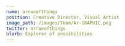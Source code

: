 ```yaml
---
name: arraeofthings 
position: Creative Director, Visual Artist
image_path: /images/Team/Ar-GRAPHIC.png
twitter: arraeofthings
blurb: Explorer of possibilities
---
```


